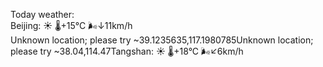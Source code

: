 Today weather:  
Beijing: ☀️   🌡️+15°C 🌬️↓11km/h  
Unknown location; please try ~39.1235635,117.1980785Unknown location; please try ~38.04,114.47Tangshan: ☀️   🌡️+18°C 🌬️↙6km/h  

